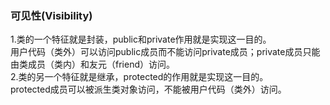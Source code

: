 ### 可见性(Visibility)
1.类的一个特征就是封装，public和private作用就是实现这一目的。  
用户代码（类外）可以访问public成员而不能访问private成员；private成员只能由类成员（类内）和友元（friend）访问。  
2.类的另一个特征就是继承，protected的作用就是实现这一目的。  
protected成员可以被派生类对象访问，不能被用户代码（类外）访问。
